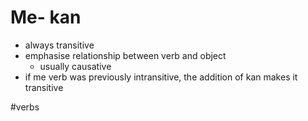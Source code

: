# Me- kan
- always transitive
- emphasise relationship between verb and object
	- usually causative
- if me verb was previously intransitive, the addition of kan makes it transitive

#verbs

